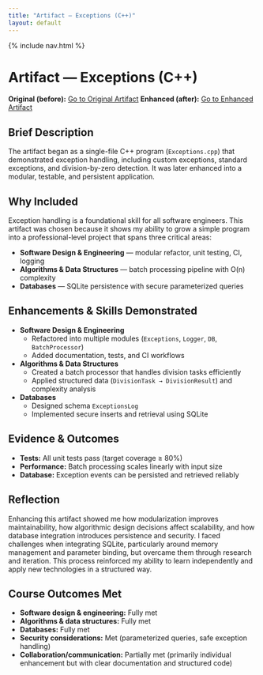 ```yaml
---
title: "Artifact — Exceptions (C++)"
layout: default
---
```


{% include nav.html %}

# Artifact — Exceptions (C++)

**Original (before):** [Go to Original Artifact](https://github.com/Zedakins/CS-499-ePortfolio/tree/main/original_artifact)
**Enhanced (after):** [Go to Enhanced Artifact](https://github.com/Zedakins/CS-499-ePortfolio/tree/main/enhanced_artifact) 

## Brief Description
The artifact began as a single-file C++ program (`Exceptions.cpp`) that demonstrated exception handling, including custom exceptions, standard exceptions, and division-by-zero detection. It was later enhanced into a modular, testable, and persistent application.

## Why Included
Exception handling is a foundational skill for all software engineers. This artifact was chosen because it shows my ability to grow a simple program into a professional-level project that spans three critical areas:  
- **Software Design & Engineering** — modular refactor, unit testing, CI, logging  
- **Algorithms & Data Structures** — batch processing pipeline with O(n) complexity  
- **Databases** — SQLite persistence with secure parameterized queries  

## Enhancements & Skills Demonstrated
- **Software Design & Engineering**
  - Refactored into multiple modules (`Exceptions`, `Logger`, `DB`, `BatchProcessor`)
  - Added documentation, tests, and CI workflows
- **Algorithms & Data Structures**
  - Created a batch processor that handles division tasks efficiently
  - Applied structured data (`DivisionTask → DivisionResult`) and complexity analysis
- **Databases**
  - Designed schema `ExceptionsLog`
  - Implemented secure inserts and retrieval using SQLite

## Evidence & Outcomes
- **Tests:** All unit tests pass (target coverage ≥ 80%)  
- **Performance:** Batch processing scales linearly with input size  
- **Database:** Exception events can be persisted and retrieved reliably  

## Reflection
Enhancing this artifact showed me how modularization improves maintainability, how algorithmic design decisions affect scalability, and how database integration introduces persistence and security. I faced challenges when integrating SQLite, particularly around memory management and parameter binding, but overcame them through research and iteration. This process reinforced my ability to learn independently and apply new technologies in a structured way.

## Course Outcomes Met
- **Software design & engineering:** Fully met  
- **Algorithms & data structures:** Fully met  
- **Databases:** Fully met  
- **Security considerations:** Met (parameterized queries, safe exception handling)  
- **Collaboration/communication:** Partially met (primarily individual enhancement but with clear documentation and structured code)
